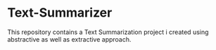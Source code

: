 # Text-Summarizer
This repository contains a Text Summarization project i created using abstractive as well as extractive approach.
